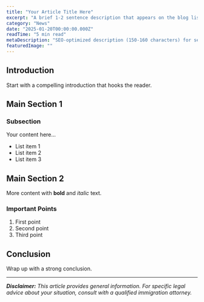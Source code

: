 ```yaml
---
title: "Your Article Title Here"
excerpt: "A brief 1-2 sentence description that appears on the blog listing page"
category: "News"
date: "2025-01-20T00:00:00.000Z"
readTime: "5 min read"
metaDescription: "SEO-optimized description (150-160 characters) for search engines"
featuredImage: ""
---
```


## Introduction

Start with a compelling introduction that hooks the reader.

## Main Section 1

### Subsection

Your content here...

- List item 1
- List item 2
- List item 3

## Main Section 2

More content with **bold** and *italic* text.

### Important Points

1. First point
2. Second point
3. Third point

## Conclusion

Wrap up with a strong conclusion.

---

***Disclaimer:** This article provides general information. For specific legal advice about your situation, consult with a qualified immigration attorney.*
